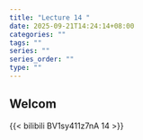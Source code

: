 ```yaml
---
title: "Lecture 14 "
date: 2025-09-21T14:24:14+08:00
categories: ""
tags: ""
series: ""
series_order: ""
type: ""
---
```


## Welcom

{{< bilibili BV1sy411z7nA 14 >}}

